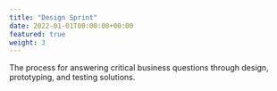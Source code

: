 ```yaml
---
title: "Design Sprint"
date: 2022-01-01T00:00:00+00:00
featured: true
weight: 3
---
```


The process for answering critical business questions through design, prototyping, and testing solutions.
